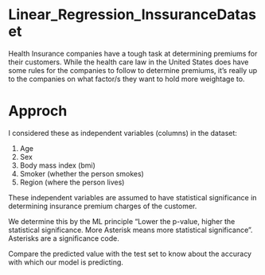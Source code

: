 # Linear_Regression_InssuranceDataset

Health Insurance companies have a tough task at determining premiums for their customers. While the health care law in the United States does have some rules for the companies to follow to determine premiums, it’s really up to the companies on what factor/s they want to hold more weightage to.

# Approch
I considered these as independent variables (columns) in the dataset:

  1. Age
  2. Sex
  3. Body mass index (bmi)
  4. Smoker (whether the person smokes)
  5. Region (where the person lives)

These independent variables are assumed to have statistical significance in determining insurance premium charges of the customer. 

We determine this by the ML principle “Lower the p-value, higher the statistical significance. More Asterisk means more statistical significance”. Asterisks are a significance code.

Compare the predicted value with the test set to know about the accuracy with which our model is predicting.
